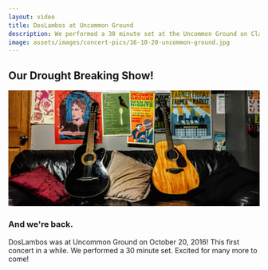 ```yaml
---
layout: video
title: DosLambos at Uncommon Ground
description: We performed a 30 minute set at the Uncommon Ground on Clark
image: assets/images/concert-pics/16-10-20-uncommon-ground.jpg
---
```


<!-- Content -->
<h2 id="content">Our Drought Breaking Show!</h2>

<div class="row 50% uniform">
  <div class="4u"><span class="image fit"><img src="assets/images/concert-pics/16-10-20-uncommon-ground.jpg" alt="" /></span></div>
</div>
<div class="row">
	<div class="6u 12u$(small)">
		<h3>And we're back.</h3>
		<p>DosLambos was at Uncommon Ground on October 20, 2016! This first concert in a while. We performed a 30 minute set. Excited for many more to come!</p>
	</div>
</div>
